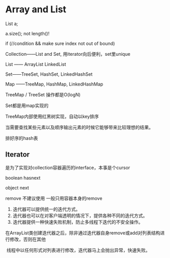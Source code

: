 # Array and List

List a;

a.size();   not length()!

if (//condition && make sure index not out of bound)



Collection——List and Set, 用iterator向后便利，set里unique

List —— ArrayList LinkedList

Set——TreeSet, HashSet, LinkedHashSet

Map ——TreeMap, HashMap, LinkedHashMap



TreeMap / TreeSet 操作都是O(logN)

Set都是用map实现的

TreeMap内部使用红黑树实现，自动以key排序

当需要查找某些元素以及顺序输出元素的时候它能够带来比较理想的结果。

排好序的hash表





## Iterator

是为了实现对collection容器遍历的interface，本事是个cursor

boolean hasnext

object next

remove 不建议使用 一般只用容器本身的remove



1. 迭代器可以提供统一的迭代方式。
2. 迭代器也可以在对客户端透明的情况下，提供各种不同的迭代方式。
3. 迭代器提供一种快速失败机制，防止多线程下迭代的不安全操作。



在ArrayList类创建迭代器之后，除非通过迭代器自身remove或add对列表结构进行修改，否则在其他

​          线程中以任何形式对列表进行修改，迭代器马上会抛出异常，快速失败。 